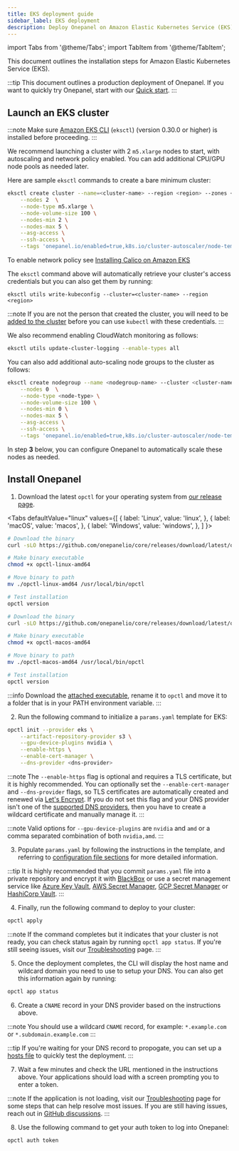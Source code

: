 ```yaml
---
title: EKS deployment guide
sidebar_label: EKS deployment
description: Deploy Onepanel on Amazon Elastic Kubernetes Service (EKS)
---
```

import Tabs from '@theme/Tabs';
import TabItem from '@theme/TabItem';

This document outlines the installation steps for Amazon Elastic Kubernetes Service (EKS).

:::tip
This document outlines a production deployment of Onepanel. If you want to quickly try Onepanel, start with our [Quick start](/docs/getting-started/quickstart).
:::

## Launch an EKS cluster
:::note
Make sure [Amazon EKS CLI](https://eksctl.io/introduction/#installation) (`eksctl`) (version 0.30.0 or higher) is installed before proceeding.
:::

We recommend launching a cluster with 2 `m5.xlarge` nodes to start, with autoscaling and network policy enabled. You can add additional CPU/GPU node pools as needed later.

Here are sample `eksctl` commands to create a bare minimum cluster:

```bash
eksctl create cluster --name=<cluster-name> --region <region> --zones <<region>a>,<<region>b> --node-zones <<region>a> \
    --nodes 2  \
    --node-type m5.xlarge \
    --node-volume-size 100 \
    --nodes-min 2 \
    --nodes-max 5 \
    --asg-access \
    --ssh-access \
    --tags 'onepanel.io/enabled=true,k8s.io/cluster-autoscaler/node-template/label/node.kubernetes.io/instance-type=m5.xlarge'
```

To enable network policy see [Installing Calico on Amazon EKS](https://docs.aws.amazon.com/eks/latest/userguide/calico.html)

The `eksctl` command above will automatically retrieve your cluster's access credentials but you can also get them by running:

```
eksctl utils write-kubeconfig --cluster=<cluster-name> --region <region>
```

:::note
If you are not the person that created the cluster, you will need to be [added to the cluster](https://docs.aws.amazon.com/eks/latest/userguide/add-user-role.html) before you can use `kubectl` with these credentials.
:::

We also recommend enabling CloudWatch monitoring as follows:

```bash
eksctl utils update-cluster-logging --enable-types all
```

You can also add additional auto-scaling node groups to the cluster as follows:

```bash
eksctl create nodegroup --name <nodegroup-name> --cluster <cluster-name> --region <region> --node-zones <<region>a> \
    --nodes 0  \
    --node-type <node-type> \
    --node-volume-size 100 \
    --nodes-min 0 \
    --nodes-max 5 \
    --asg-access \
    --ssh-access \
    --tags 'onepanel.io/enabled=true,k8s.io/cluster-autoscaler/node-template/label/node.kubernetes.io/instance-type=<node-type>'
```

In step <strong>3</strong> below, you can configure Onepanel to automatically scale these nodes as needed.

## Install Onepanel
1. Download the latest `opctl` for your operating system from [our release page](https://github.com/onepanelio/core/releases/latest).

  <Tabs
    defaultValue="linux"
    values={[
      { label: 'Linux', value: 'linux', },
      { label: 'macOS', value: 'macos', },
      { label: 'Windows', value: 'windows', },
    ]
  }>
  <TabItem value="linux">

  ```bash
  # Download the binary
  curl -sLO https://github.com/onepanelio/core/releases/download/latest/opctl-linux-amd64

  # Make binary executable
  chmod +x opctl-linux-amd64

  # Move binary to path
  mv ./opctl-linux-amd64 /usr/local/bin/opctl

  # Test installation
  opctl version
  ```

  </TabItem>
  <TabItem value="macos">

  ```bash
  # Download the binary
  curl -sLO https://github.com/onepanelio/core/releases/download/latest/opctl-macos-amd64

  # Make binary executable
  chmod +x opctl-macos-amd64

  # Move binary to path
  mv ./opctl-macos-amd64 /usr/local/bin/opctl

  # Test installation
  opctl version
  ```

  </TabItem>
  <TabItem value="windows">

  :::info
  Download the [attached executable](https://github.com/onepanelio/core/releases/latest/download/opctl-windows-amd64.exe), rename it to `opctl` and move it to a folder that is in your PATH environment variable.
  :::

  </TabItem>
  </Tabs>

2. Run the following command to initialize a `params.yaml` template for EKS:

  ```bash
  opctl init --provider eks \
      --artifact-repository-provider s3 \
      --gpu-device-plugins nvidia \
      --enable-https \
      --enable-cert-manager \
      --dns-provider <dns-provider>
  ```

  :::note
  The `--enable-https` flag is optional and requires a TLS certificate, but it is highly recommended. You can optionally set the `--enable-cert-manager` and `--dns-provider` flags, so TLS certificates are automatically created and renewed via [Let's Encrypt](https://letsencrypt.org/). If you do not set this flag and your DNS provider isn't one of the [supported DNS providers](/docs/deployment/configuration/tls#supported-dns-providers), then you have to create a wildcard certificate and manually manage it.
  :::

  :::note
  Valid options for `--gpu-device-plugins` are `nvidia` and `amd` or a comma separated combination of both `nvidia,amd`.
  :::

3. Populate `params.yaml` by following the instructions in the template, and referring to [configuration file sections](/docs/deployment/configuration/files#sections) for more detailed information.

  :::tip
  It is highly recommended that you commit `params.yaml` file into a private repository and encrypt it with [BlackBox](https://github.com/StackExchange/blackbox) or use a secret management service like [Azure Key Vault](https://docs.microsoft.com/en-us/azure/key-vault/), [AWS Secret Manager](https://aws.amazon.com/secrets-manager/), [GCP Secret Manager](https://cloud.google.com/secret-manager) or [HashiCorp Vault](https://www.vaultproject.io/).
  :::

4. Finally, run the following command to deploy to your cluster:

  ```bash
  opctl apply
  ```

  :::note
  If the command completes but it indicates that your cluster is not ready, you can check status again by running `opctl app status`. If you're still seeing issues, visit our [Troubleshooting](/docs/deployment/troubleshooting/overview) page.
  :::

5. Once the deployment completes, the CLI will display the host name and wildcard domain you need to use to setup your DNS. You can also get this information again by running:

  ```bash
  opctl app status
  ```

6. Create a `CNAME` record in your DNS provider based on the instructions above.

  :::note
  You should use a wildcard `CNAME` record, for example: `*.example.com` or `*.subdomain.example.com`
  :::

  :::tip
  If you're waiting for your DNS record to propogate, you can set up a [hosts file](https://en.wikipedia.org/wiki/Hosts_(file)) to quickly test the deployment.
  :::

7. Wait a few minutes and check the URL mentioned in the instructions above. Your applications should load with a screen prompting you to enter a token.

  :::note
  If the application is not loading, visit our [Troubleshooting](/docs/deployment/troubleshooting/overview) page for some steps that can help resolve most issues. If you are still having issues, reach out in [GitHub discussions](https://github.com/onepanelio/core/discussions).
  :::

8. Use the following command to get your auth token to log into Onepanel:

  ```bash
  opctl auth token
  ```

